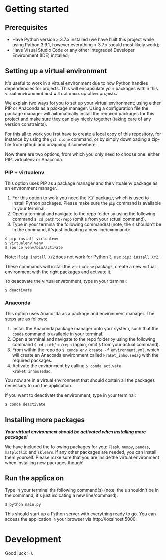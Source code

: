 # Getting started

## Prerequisites
* Have Python version > 3.7.x installed (we have built this project while using Python 3.9.1, however everything > 3.7.x should most likely work);
* Have Visual Studio Code or any other Integraded Developer Environment (IDE) installed;

## Setting up a virtual environment
It's useful to work in a virtual environment due to how Python handles dependencies for projects. This will encapsulate your packages within this virual environment and will not mess up other projects.

We explain two ways for you to set up your virtual environment; using either PIP or Anaconda as a package manager. Using a configuration file the package manager will automatically install the required packages for this project and make sure they can play nicely together (taking care of any version constraints).

For this all to work you first have to create a local copy of this repository, for instance by using the `git clone` command, or by simply downloading a zip-file from github and unzipping it somewhere.

Now there are two options, from which you only need to choose one: either PIP+virtualenv or Anaconda.

### PIP + virtualenv
This option uses PIP as a package manager and the virtualenv package as an environment manager.

1. For this option to work you need the `PIP` package, which is used to install Python packages. Please make sure the `pip` command is available in your terminal.
2. Open a terminal and navigate to the repo folder by using the following command `$ cd path/to/repo` (omit `$` from your actual command).
3. Type in your terminal the following command(s) (note, the `$` shouldn't be in the command, it's just indicating a new line/command):
```
$ pip install virtualenv
$ virtualenv venv
$ source venv/bin/activate
```
Note: If `pip install XYZ` does not work for Python 3, use `pip3 install XYZ`.

These commands will install the `virtualenv` package, create a new virtual environment with the right packages and activate it. 

To deactivate the virtual environment, type in your terminal:
```
$ deactivate
```

### Anaconda
This option uses Anaconda as a package and environment manager. The steps are as follows:

1. Install the Anaconda package manager onto your system, such that the `conda` command is available in your terminal.
2. Open a terminal and navigate to the repo folder by using the following command `$ cd path/to/repo` (again, omit `$` from your actual command).
3. From within the repo do `$ conda env create -f environment.yml`, which will create an Anaconda environment called `kraket_inhousedag` with the required packages.
4. Activate the environment by calling `$ conda activate kraket_inhousedag`.

You now are in a virtual environment that should contain all the packages necessary to run the application.

If you want to deactivate the environment, type in your terminal:
```
$ conda deactivate
```

## Installing more packages

***Your virtual environment should be activated when installing more packages!***

We have included the following packages for you: `Flask`, `numpy`, `pandas`, `matplotlib` and `sklearn`. If any other packages are needed, you can install them yourself. Please make sure that you are inside the virtual environment when installing new packages though!

## Run the applicaion
Type in your terminal the following command(s) (note, the `$` shouldn't be in the command, it's just indicating a new line/command):
```
$ python main.py
```
This should start up a Python server with everything ready to go. You can access the application in your browser via http://localhost:5000.

# Development
Good luck :-).